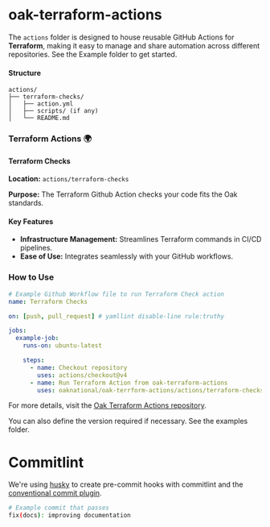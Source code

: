 # oak-terraform-actions

The `actions` folder is designed to house reusable GitHub Actions for **Terraform**, making it easy to manage and share automation across different repositories. See the Example folder to get started.

#### Structure

```plaintext
actions/
├── terraform-checks/
│   ├── action.yml
│   ├── scripts/ (if any)
│   └── README.md
```

### Terraform Actions 🌍

#### Terraform Checks

**Location:** `actions/terraform-checks`

**Purpose:** The Terraform Github Action checks your code fits the Oak standards.

#### Key Features

- **Infrastructure Management:** Streamlines Terraform commands in CI/CD pipelines.
- **Ease of Use:** Integrates seamlessly with your GitHub workflows.

### How to Use

```yaml
# Example Github Workflow file to run Terraform Check action
name: Terraform Checks

on: [push, pull_request] # yamllint disable-line rule:truthy

jobs:
  example-job:
    runs-on: ubuntu-latest

    steps:
      - name: Checkout repository
        uses: actions/checkout@v4
      - name: Run Terraform Action from oak-terraform-actions
        uses: oaknational/oak-terrform-actions/actions/terraform-checks@main
```

For more details, visit the [Oak Terraform Actions repository](https://github.com/oaknational/oak-terraform-actions).

You can also define the version required if necessary. See the examples folder.

# Commitlint

We're using [husky](https://github.com/typicode/husky) to create pre-commit hooks with commitlint and the [conventional commit plugin](https://github.com/conventional-changelog/commitlint).

```bash
# Example commit that passes
fix(docs): improving documentation
```
